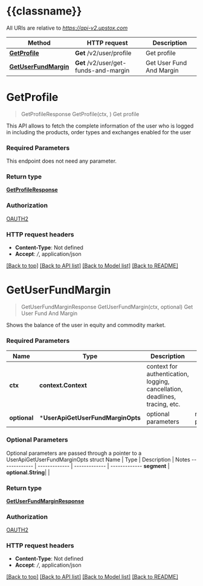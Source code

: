 # {{classname}}

All URIs are relative to *https://api-v2.upstox.com*

Method | HTTP request | Description
------------- | ------------- | -------------
[**GetProfile**](UserApi.md#GetProfile) | **Get** /v2/user/profile | Get profile
[**GetUserFundMargin**](UserApi.md#GetUserFundMargin) | **Get** /v2/user/get-funds-and-margin | Get User Fund And Margin

# **GetProfile**
> GetProfileResponse GetProfile(ctx, )
Get profile

This API allows to fetch the complete information of the user who is logged in including the products, order types and exchanges enabled for the user

### Required Parameters
This endpoint does not need any parameter.

### Return type

[**GetProfileResponse**](GetProfileResponse.md)

### Authorization

[OAUTH2](../README.md#OAUTH2)

### HTTP request headers

 - **Content-Type**: Not defined
 - **Accept**: */*, application/json

[[Back to top]](#) [[Back to API list]](../README.md#documentation-for-api-endpoints) [[Back to Model list]](../README.md#documentation-for-models) [[Back to README]](../README.md)

# **GetUserFundMargin**
> GetUserFundMarginResponse GetUserFundMargin(ctx, optional)
Get User Fund And Margin

Shows the balance of the user in equity and commodity market.

### Required Parameters

Name | Type | Description  | Notes
------------- | ------------- | ------------- | -------------
 **ctx** | **context.Context** | context for authentication, logging, cancellation, deadlines, tracing, etc.
 **optional** | ***UserApiGetUserFundMarginOpts** | optional parameters | nil if no parameters

### Optional Parameters
Optional parameters are passed through a pointer to a UserApiGetUserFundMarginOpts struct
Name | Type | Description  | Notes
------------- | ------------- | ------------- | -------------
 **segment** | **optional.String**|  | 

### Return type

[**GetUserFundMarginResponse**](GetUserFundMarginResponse.md)

### Authorization

[OAUTH2](../README.md#OAUTH2)

### HTTP request headers

 - **Content-Type**: Not defined
 - **Accept**: */*, application/json

[[Back to top]](#) [[Back to API list]](../README.md#documentation-for-api-endpoints) [[Back to Model list]](../README.md#documentation-for-models) [[Back to README]](../README.md)


